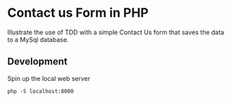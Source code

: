 # Contact us Form in PHP  
Illustrate the use of TDD with a simple Contact Us form that saves the data to a MySql database.  

## Development  
Spin up the local web server

```
php -S localhost:8000
```
